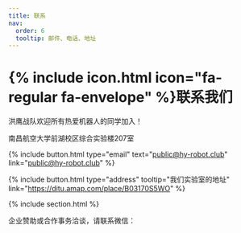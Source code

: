 ```yaml
---
title: 联系
nav:
  order: 6
  tooltip: 邮件、电话、地址
---
```


# {% include icon.html icon="fa-regular fa-envelope" %}联系我们

洪鹰战队欢迎所有热爱机器人的同学加入！

南昌航空大学前湖校区综合实验楼207室

{%
  include button.html
  type="email"
  text="public@hy-robot.club"
  link="public@hy-robot.club"
%}

{%
  include button.html
  type="address"
  tooltip="我们实验室的地址"
  link="https://ditu.amap.com/place/B03170S5WO"
%}

{% include section.html %}

企业赞助或合作事务洽谈，请联系微信：